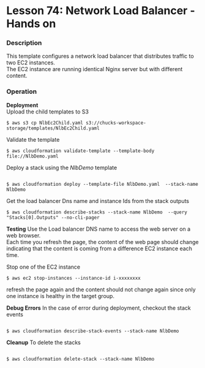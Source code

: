 # Lesson 74: Network Load Balancer - Hands on

### Description

This template configures a network load balancer that distributes traffic to two EC2 instances.  
The EC2 instance are running identical Nginx server but with different content.

### Operation

**Deployment**  
Upload the child templates to S3

```
$ aws s3 cp NlbEc2Child.yaml s3://chucks-workspace-storage/templates/NlbEc2Child.yaml
```

Validate the template

```
$ aws cloudformation validate-template --template-body file://NlbDemo.yaml
```

Deploy a stack using the _NlbDemo_ template

```

$ aws cloudformation deploy --template-file NlbDemo.yaml  --stack-name NlbDemo
```

Get the load balancer Dns name and instance Ids from the stack outputs

```
$ aws cloudformation describe-stacks --stack-name NlbDemo  --query "Stacks[0].Outputs" --no-cli-pager
```

**Testing**
Use the Load balancer DNS name to access the web server on a web browser.  
Each time you refresh the page, the content of the web page should change indicating that the content is coming from a difference EC2 instance each time.

Stop one of the EC2 instance

```
$ aws ec2 stop-instances --instance-id i-xxxxxxxx
```

refresh the page again and the content should not change again since only one instance is healthy in the target group.

**Debug Errors**
In the case of error during deployment, checkout the stack events

```

$ aws cloudformation describe-stack-events --stack-name NlbDemo

```

**Cleanup**
To delete the stacks

```

$ aws cloudformation delete-stack --stack-name NlbDemo

```
